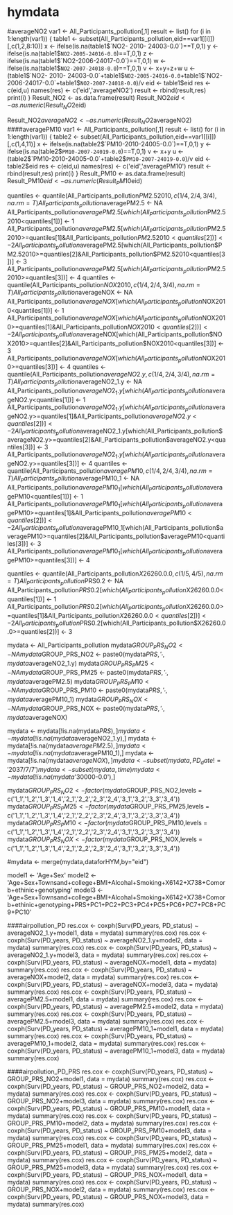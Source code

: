# hymdata
#averageNO2
var1 <- All_Participants_pollution[,1]
result <- list()
for (i in 1:length(var1)) {
  table1 <- subset(All_Participants_pollution,eid==var1[[i]])[,c(1,2,8:10)]
  x <- ifelse(is.na(table1$`NO2- 2010- 24003-0.0`)==T,0,1)
  y <- ifelse(is.na(table1$`NO2-2005-24016-0.0`)==T,0,1)
  z <- ifelse(is.na(table1$`NO2-2006-24017-0.0`)==T,0,1)
  w <- ifelse(is.na(table1$`NO2-2007-24018-0.0`)==T,0,1)
  v <- x+y+z+w
  u <- (table1$`NO2- 2010- 24003-0.0`+table1$`NO2-2005-24016-0.0`+table1$`NO2-2006-24017-0.0`+table1$`NO2-2007-24018-0.0`)/v
  eid <- table1$eid
  res <- c(eid,u)
  names(res) <- c('eid','averageNO2')
  result <- rbind(result,res)
  print(i)
}
Result_NO2 <- as.data.frame(result)
Result_NO2$eid <- as.numeric(Result_NO2$eid)

Result_NO2$averageNO2 <- as.numeric(Result_NO2$averageNO2)
####averagePM10
var1 <- All_Participants_pollution[,1]
result <- list()
for (i in 1:length(var1)) {
  table2 <- subset(All_Participants_pollution,eid==var1[[i]])[,c(1,4,11)]
  x <- ifelse(is.na(table2$`PM10-2010-24005-0.0`)==T,0,1)
  y <- ifelse(is.na(table2$`PM10-2007-24019-0.0`)==T,0,1)
  v <- x+y
  u <- (table2$`PM10-2010-24005-0.0`+table2$`PM10-2007-24019-0.0`)/v
  eid <- table2$eid
  res <- c(eid,u)
  names(res) <- c('eid','averagePM10')
  result <- rbind(result,res)
  print(i)
}
Result_PM10 <- as.data.frame(result)
Result_PM10$eid <- as.numeric(Result_PM10$eid)


quantiles <- quantile(All_Participants_pollution$PM2.52010, c(1/4,2/4,3/4),na.rm = T)
All_Participants_pollution$averagePM2.5 <- NA
All_Participants_pollution$averagePM2.5[which(All_Participants_pollution$PM2.52010<quantiles[1])] <- 1
All_Participants_pollution$averagePM2.5[which(All_Participants_pollution$PM2.52010>=quantiles[1]&All_Participants_pollution$PM2.52010<quantiles[2])] <- 2
All_Participants_pollution$averagePM2.5[which(All_Participants_pollution$PM2.52010>=quantiles[2]&All_Participants_pollution$PM2.52010<quantiles[3])] <- 3
All_Participants_pollution$averagePM2.5[which(All_Participants_pollution$PM2.52010>=quantiles[3])] <- 4
quantiles <- quantile(All_Participants_pollution$NOX2010, c(1/4,2/4,3/4),na.rm = T)
All_Participants_pollution$averageNOX <- NA
All_Participants_pollution$averageNOX[which(All_Participants_pollution$NOX2010<quantiles[1])] <- 1
All_Participants_pollution$averageNOX[which(All_Participants_pollution$NOX2010>=quantiles[1]&All_Participants_pollution$NOX2010<quantiles[2])] <- 2
All_Participants_pollution$averageNOX[which(All_Participants_pollution$NOX2010>=quantiles[2]&All_Participants_pollution$NOX2010<quantiles[3])] <- 3
All_Participants_pollution$averageNOX[which(All_Participants_pollution$NOX2010>=quantiles[3])] <- 4
quantiles <- quantile(All_Participants_pollution$averageNO2.y, c(1/4,2/4,3/4),na.rm = T)
All_Participants_pollution$averageNO2_1.y <- NA
All_Participants_pollution$averageNO2_1.y[which(All_Participants_pollution$averageNO2.y<quantiles[1])] <- 1
All_Participants_pollution$averageNO2_1.y[which(All_Participants_pollution$averageNO2.y>=quantiles[1]&All_Participants_pollution$averageNO2.y<quantiles[2])] <- 2
All_Participants_pollution$averageNO2_1.y[which(All_Participants_pollution$averageNO2.y>=quantiles[2]&All_Participants_pollution$averageNO2.y<quantiles[3])] <- 3
All_Participants_pollution$averageNO2_1.y[which(All_Participants_pollution$averageNO2.y>=quantiles[3])] <- 4
quantiles <- quantile(All_Participants_pollution$averagePM10, c(1/4,2/4,3/4),na.rm = T)
All_Participants_pollution$averagePM10_1 <- NA
All_Participants_pollution$averagePM10_1[which(All_Participants_pollution$averagePM10<quantiles[1])] <- 1
All_Participants_pollution$averagePM10_1[which(All_Participants_pollution$averagePM10>=quantiles[1]&All_Participants_pollution$averagePM10<quantiles[2])] <- 2
All_Participants_pollution$averagePM10_1[which(All_Participants_pollution$averagePM10>=quantiles[2]&All_Participants_pollution$averagePM10<quantiles[3])] <- 3
All_Participants_pollution$averagePM10_1[which(All_Participants_pollution$averagePM10>=quantiles[3])] <- 4

quantiles <- quantile(All_Participants_pollution$X26260.0.0, c(1/5,4/5),na.rm = T)
All_Participants_pollution$PRS0.2 <- NA
All_Participants_pollution$PRS0.2[which(All_Participants_pollution$X26260.0.0<quantiles[1])] <- 1
All_Participants_pollution$PRS0.2[which(All_Participants_pollution$X26260.0.0>=quantiles[1]&All_Participants_pollution$X26260.0.0<quantiles[2])] <- 2
All_Participants_pollution$PRS0.2[which(All_Participants_pollution$X26260.0.0>=quantiles[2])] <- 3


mydata <- All_Participants_pollution
mydata$GROUP_PRS_NO2 <- NA
mydata$GROUP_PRS_NO2 <- paste0(mydata$PRS,'_',mydata$averageNO2_1.y)
mydata$GROUP_PRS_PM25 <- NA
mydata$GROUP_PRS_PM25 <- paste0(mydata$PRS,'_',mydata$averagePM2.5)
mydata$GROUP_PRS_PM10 <- NA
mydata$GROUP_PRS_PM10 <- paste0(mydata$PRS,'_',mydata$averagePM10_1)
mydata$GROUP_PRS_NOX <- NA
mydata$GROUP_PRS_NOX <- paste0(mydata$PRS,'_',mydata$averageNOX)


mydata <- mydata[!is.na(mydata$PRS),]
mydata <- mydata[!is.na(mydata$averageNO2_1.y),]
mydata <- mydata[!is.na(mydata$averagePM2.5),]
mydata <- mydata[!is.na(mydata$averagePM10_1),]
mydata <- mydata[!is.na(mydata$averageNOX),]
mydata <- subset(mydata,PD_date!='2037/7/7')
mydata <- subset(mydata,time)
mydata <- mydata[!is.na(mydata$'30000-0.0'),]

mydata$GROUP_PRS_NO2 <- factor(mydata$GROUP_PRS_NO2,levels = c('1_1','1_2','1_3','1_4','2_1','2_2','2_3','2_4','3_1','3_2','3_3','3_4'))
mydata$GROUP_PRS_PM25 <- factor(mydata$GROUP_PRS_PM25,levels = c('1_1','1_2','1_3','1_4','2_1','2_2','2_3','2_4','3_1','3_2','3_3','3_4'))
mydata$GROUP_PRS_PM10 <- factor(mydata$GROUP_PRS_PM10,levels = c('1_1','1_2','1_3','1_4','2_1','2_2','2_3','2_4','3_1','3_2','3_3','3_4'))
mydata$GROUP_PRS_NOX <- factor(mydata$GROUP_PRS_NOX,levels = c('1_1','1_2','1_3','1_4','2_1','2_2','2_3','2_4','3_1','3_2','3_3','3_4'))



#mydata <- merge(mydata,dataforHYM,by="eid")

model1 <- 'Age+Sex'
model2 <- 'Age+Sex+Townsand+college+BMI+Alcohal+Smoking+X6142+X738+Comorb+ethinic+genotyping'
model3 <- 'Age+Sex+Townsand+college+BMI+Alcohal+Smoking+X6142+X738+Comorb+ethinic+genotyping+PRS+PC1+PC2+PC3+PC4+PC5+PC6+PC7+PC8+PC9+PC10'

####airpollution_PD
res.cox <- coxph(Surv(PD_years, PD_status) ~ averageNO2_1.y+model1, data =  mydata)
summary(res.cox)
res.cox <- coxph(Surv(PD_years, PD_status) ~ averageNO2_1.y+model2, data =  mydata)
summary(res.cox)
res.cox <- coxph(Surv(PD_years, PD_status) ~ averageNO2_1.y+model3, data =  mydata)
summary(res.cox)
res.cox <- coxph(Surv(PD_years, PD_status) ~ averageNOX+model1, data =  mydata)
summary(res.cox)
res.cox <- coxph(Surv(PD_years, PD_status) ~ averageNOX+model2, data =  mydata)
summary(res.cox)
res.cox <- coxph(Surv(PD_years, PD_status) ~ averageNOX+model3, data =  mydata)
summary(res.cox)
res.cox <- coxph(Surv(PD_years, PD_status) ~ averagePM2.5+model1, data =  mydata)
summary(res.cox)
res.cox <- coxph(Surv(PD_years, PD_status) ~ averagePM2.5+model2, data =  mydata)
summary(res.cox)
res.cox <- coxph(Surv(PD_years, PD_status) ~ averagePM2.5+model3, data =  mydata)
summary(res.cox)
res.cox <- coxph(Surv(PD_years, PD_status) ~ averagePM10_1+model1, data =  mydata)
summary(res.cox)
res.cox <- coxph(Surv(PD_years, PD_status) ~ averagePM10_1+model2, data =  mydata)
summary(res.cox)
res.cox <- coxph(Surv(PD_years, PD_status) ~ averagePM10_1+model3, data =  mydata)
summary(res.cox)

####airpollution_PD_PRS
res.cox <- coxph(Surv(PD_years, PD_status) ~ GROUP_PRS_NO2+model1, data =  mydata)
summary(res.cox)
res.cox <- coxph(Surv(PD_years, PD_status) ~ GROUP_PRS_NO2+model2, data =  mydata)
summary(res.cox)
res.cox <- coxph(Surv(PD_years, PD_status) ~ GROUP_PRS_NO2+model3, data =  mydata)
summary(res.cox)
res.cox <- coxph(Surv(PD_years, PD_status) ~ GROUP_PRS_PM10+model1, data =  mydata)
summary(res.cox)
res.cox <- coxph(Surv(PD_years, PD_status) ~ GROUP_PRS_PM10+model2, data =  mydata)
summary(res.cox)
res.cox <- coxph(Surv(PD_years, PD_status) ~ GROUP_PRS_PM10+model3, data =  mydata)
summary(res.cox)
res.cox <- coxph(Surv(PD_years, PD_status) ~ GROUP_PRS_PM25+model1, data =  mydata)
summary(res.cox)
res.cox <- coxph(Surv(PD_years, PD_status) ~ GROUP_PRS_PM25+model2, data =  mydata)
summary(res.cox)
res.cox <- coxph(Surv(PD_years, PD_status) ~ GROUP_PRS_PM25+model3, data =  mydata)
summary(res.cox)
res.cox <- coxph(Surv(PD_years, PD_status) ~ GROUP_PRS_NOX+model1, data =  mydata)
summary(res.cox)
res.cox <- coxph(Surv(PD_years, PD_status) ~ GROUP_PRS_NOX+model2, data =  mydata)
summary(res.cox)
res.cox <- coxph(Surv(PD_years, PD_status) ~ GROUP_PRS_NOX+model3, data =  mydata)
summary(res.cox)

